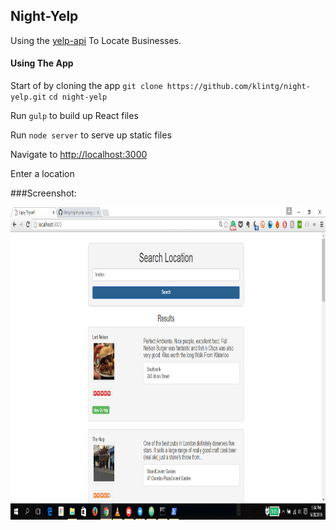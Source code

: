 ## Night-Yelp


Using the [yelp-api](https://www.yelp.com/developers/api_console) To Locate Businesses.

#### Using The App

Start of by cloning the app `git clone https://github.com/klintg/night-yelp.git`
`cd night-yelp`

Run `gulp` to build up React files

Run `node server` to serve up static files

Navigate to [http://localhost:3000](http://localhost:3000)

Enter a location 

###Screenshot:

<img src="https://github.com/klintg/night-yelp/blob/master/src/img/app.png" height="500" width="800" />

